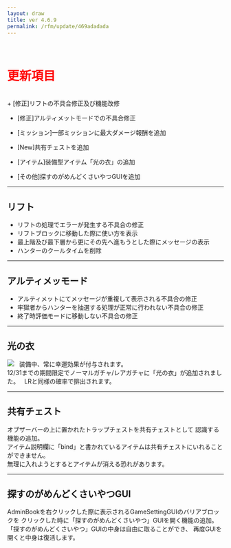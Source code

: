 ```yaml
---
layout: draw
title: ver 4.6.9
permalink: /rfm/update/469adadada
---
```



<br>
<h1 id="1"><Strong><font color="red">更新項目</font></Strong></h1>
<br>
+ [修正]リフトの不具合修正及び機能改修

+ [修正]アルティメットモードでの不具合修正

+ [ミッション]一部ミッションに最大ダメージ報酬を追加

+ [New]共有チェストを追加

+ [アイテム]装備型アイテム「光の衣」の追加

+ [その他]探すのがめんどくさいやつGUIを追加



---------------------  
## リフト
  
+ リフトの処理でエラーが発生する不具合の修正  
+ リフトブロックに移動した際に使い方を表示  
+ 最上階及び最下層から更にその先へ進もうとした際にメッセージの表示  
+ ハンターのクールタイムを削除  

----------------------
## アルティメッモード
  
+ アルティメットにてメッセージが重複して表示される不具合の修正  
+ 牢獄者からハンターを抽選する処理が正常に行われない不具合の修正  
+ 終了時評価モードに移動しない不具合の修正  

----------------------
## 光の衣


<a><img src="http://web.njj12.net/public/images/hikari.png"></a>  
装備中、常に幸運効果が付与されます。  
12/31までの期間限定でノーマルガチャ/レアガチャに「光の衣」が追加されました。  
LRと同様の確率で排出されます。  
  
----------------------
## 共有チェスト  
オブザーバーの上に置かれたトラップチェストを共有チェストとして
認識する機能の追加。  
アイテム説明欄に「bind」と書かれているアイテムは共有チェストにいれることができません。  
無理に入れようとするとアイテムが消える恐れがあります。  

----------------------
## 探すのがめんどくさいやつGUI 

AdminBookを右クリックした際に表示されるGameSettingGUIのバリアブロックを
クリックした時に「探すのがめんどくさいやつ」GUIを開く機能の追加。
「探すのがめんどくさいやつ」GUIの中身は自由に取ることができ、
再度GUIを開くと中身は復活します。
